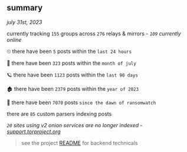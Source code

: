 
## summary
_july 31st, 2023_

currently tracking `155` groups across `276` relays & mirrors - _`109` currently online_

⏲ there have been `5` posts within the `last 24 hours`

🦈 there have been `323` posts within the `month of july`

🪐 there have been `1123` posts within the `last 90 days`

🏚 there have been `2379` posts within the `year of 2023`

🦕 there have been `7070` posts `since the dawn of ransomwatch`

there are `85` custom parsers indexing posts

_`20` sites using v2 onion services are no longer indexed - [support.torproject.org](https://support.torproject.org/onionservices/v2-deprecation/)_

> see the project [README](https://github.com/joshhighet/ransomwatch#ransomwatch--) for backend technicals
